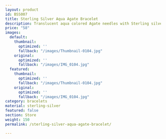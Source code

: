 ```yaml
---
layout: product
id: BSS007
title: Sterling Silver Aqua Agate Bracelet
description: Translucent aqua colored Agate needles with Sterling silver spacers.
price: "58"
images:
  default:
    thumbnail:
      optimized: ''
      fallback: "/images/Thumbnail-0104.jpg"
    original:
      optimized: ''
      fallback: "/images/IMG_0104.jpg"
  featured:
    thumbnail:
      optimized: ''
      fallback: "/images/Thumbnail-0104.jpg"
    original:
      optimized: ''
      fallback: "/images/IMG_0104.jpg"
category: bracelets
material: sterling-silver
featured: false
section: Store
weight: 150
permalink: /sterling-silver-aqua-agate-bracelet/

---
```

